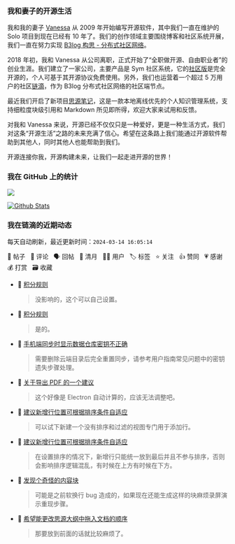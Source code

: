 ### 我和妻子的开源生活

我和我的妻子 [Vanessa](https://github.com/Vanessa219) 从 2009 年开始编写开源软件，其中我们一直在维护的 Solo 项目到现在已经有 10 年了。我们的创作领域主要围绕博客和社区系统开展，我们一直在努力实现 [B3log 构思 - 分布式社区网络](https://ld246.com/article/1546941897596)。

2018 年初，我和 Vanessa 从公司离职，正式开始了“全职做开源、自由职业者”的创业生涯。我们建立了一家公司，主要产品是 Sym 社区系统，它的[社区版](https://github.com/88250/symphony)是完全开源的，个人可基于其开源协议免费使用。另外，我们也运营着一个超过 5 万用户的社区[链滴](https://ld246.com)，作为 B3log 分布式社区网络的社区端节点。

最近我们开启了新项目[思源笔记](https://github.com/siyuan-note/siyuan)，这是一款本地离线优先的个人知识管理系统，支持细粒度块级引用和 Markdown 所见即所得，欢迎大家来试用和反馈。

对我和 Vanessa 来说，开源已经不仅仅只是一种爱好，更是一种生活方式，我们对这条“开源生活”之路的未来充满了信心。希望在这条路上我们能通过开源软件帮助到其他人，同时其他人也能帮助到我们。

开源连接你我，开源构建未来，让我们一起走进开源的世界！

### 我在 GitHub 上的统计

<a title="Hits" target="_blank" href="https://github.com/88250/88250"><img src="https://hits.b3log.org/88250/88250.svg"></a>

[![Github Stats](https://github-readme-stats.vercel.app/api?username=88250&theme=tokyonight&show_icons=true)](https://github.com/88250)

<!--events start -->

### 我在链滴的近期动态

每天自动刷新，最近更新时间：`2024-03-14 16:05:14`

📝 帖子 &nbsp; 💬 评论 &nbsp; 🗣 回帖 &nbsp; 🌙 清月 &nbsp; 👨‍💻 用户 &nbsp; 🏷️ 标签 &nbsp; ⭐️ 关注 &nbsp; 👍 赞同 &nbsp; 💗 感谢 &nbsp; 💰 打赏 &nbsp; 🗃 收藏

* 💬 [积分规则](https://ld246.com/article/1441724208848/comment/1710398045839#comments)

  > 没影响的，这个可以自己设置。
* 💬 [积分规则](https://ld246.com/article/1441724208848/comment/1710397143724#comments)

  > 是的。
* 💬 [手机端同步时显示数据仓库密钥不正确](https://ld246.com/article/1710384150951/comment/1710384479970#comments)

  > 需要删除云端目录后完全重置同步，请参考用户指南常见问题中的密钥遗失步骤处理。
* 💬 [关于导出 PDF 的一个建议](https://ld246.com/article/1710382811430/comment/1710383044400#comments)

  > 这个好像是 Electron 自动计算的，应该无法调整吧。
* 💬 [建议新增行位置可根据排序条件自适应](https://ld246.com/article/1710380873086/comment/1710382323441#comments)

  > 可以试下新建一个没有排序和过滤的视图专门用于添加行。
* 💬 [建议新增行位置可根据排序条件自适应](https://ld246.com/article/1710380873086/comment/1710382033764#comments)

  > 在设置排序的情况下，新增行只能统一放到最后并且不参与排序，否则会影响排序逻辑混乱，有时候在上方有时候在下方。
* 💬 [发现个奇怪的内容块](https://ld246.com/article/1710381064911/comment/1710381911129#comments)

  > 可能是之前软换行 bug 造成的，如果现在还能生成这样的块麻烦录屏演示重现步骤。
* 💬 [希望能更改思源大纲中拖入文档的顺序](https://ld246.com/article/1710299614198/comment/1710376175704#comments)

  > 那要放到前面的话就比较麻烦了。


<!--events end -->

